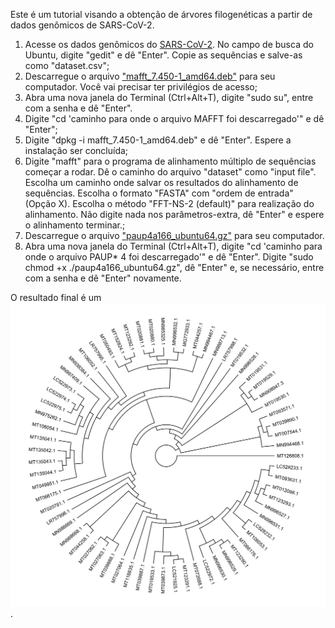 Este é um tutorial visando a obtenção de árvores filogenéticas a partir de dados genômicos de SARS-CoV-2.

  1. Acesse os dados genômicos do [SARS-CoV-2](https://raw.githubusercontent.com/MikaelMarcondes/covid-19/master/dataset.csv). No campo de busca do Ubuntu, digite "gedit" e dê "Enter". Copie as sequências e salve-as como "dataset.csv";
  2. Descarregue o arquivo ["mafft_7.450-1_amd64.deb"](https://mafft.cbrc.jp/alignment/software/linux.html) para seu computador. Você vai precisar ter privilégios de acesso;
  3. Abra uma nova janela do Terminal (Ctrl+Alt+T), digite "sudo su", entre com a senha e dê "Enter".
  4. Digite "cd 'caminho para onde o arquivo MAFFT foi descarregado'" e dê "Enter";
  5. Digite "dpkg -i mafft_7.450-1_amd64.deb" e dê "Enter". Espere a instalação ser concluída;
  6. Digite "mafft" para o programa de alinhamento múltiplo de sequências começar a rodar. Dê o caminho do arquivo "dataset" como "input file". Escolha um caminho onde salvar os resultados do alinhamento de sequências. Escolha o formato "FASTA" com "ordem de entrada" (Opção X). Escolha o método "FFT-NS-2 (default)" para realização do alinhamento. Não digite nada nos parâmetros-extra, dê "Enter" e espere o alinhamento terminar.;
  7. Descarregue o arquivo ["paup4a166_ubuntu64.gz"](http://phylosolutions.com/paup-test/) para seu computador.
  8. Abra uma nova janela do Terminal (Ctrl+Alt+T), digite "cd 'caminho para onde o arquivo PAUP* 4 foi descarregado'" e dê "Enter". Digite "sudo chmod +x ./paup4a166_ubuntu64.gz", dê "Enter" e, se necessário, entre com a senha e dê "Enter" novamente.

O resultado final é um ![círculo filogenético](https://raw.githubusercontent.com/MikaelMarcondes/Analise-Filogenetica-do-SARS-CoV-2/master/circ_phyl.png).
